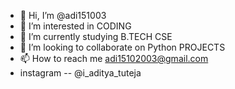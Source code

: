 - 👋 Hi, I’m @adi151003
- 👀 I’m interested in CODING
- 🌱 I’m currently studying B.TECH CSE
- 💞️ I’m looking to collaborate on Python PROJECTS
- 📫 How to reach me adi15102003@gmail.com
- instagram -- @i_aditya_tuteja

<!---
adi151003/adi151003 is a ✨ special ✨ repository because its `README.md` (this file) appears on your GitHub profile.
You can click the Preview link to take a look at your changes.
--->
